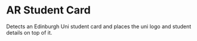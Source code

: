 # AR Student Card

Detects an Edinburgh Uni student card and places the uni logo and student details on top of it.

